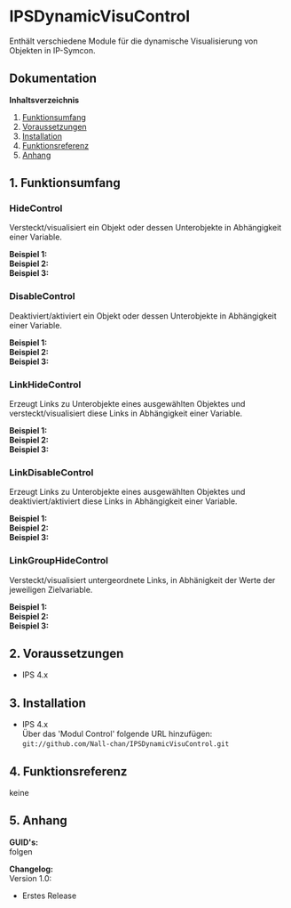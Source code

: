 # IPSDynamicVisuControl

Enthält verschiedene Module für die dynamische Visualisierung von Objekten in IP-Symcon.

## Dokumentation

**Inhaltsverzeichnis**

1. [Funktionsumfang](#1-funktionsumfang) 
2. [Voraussetzungen](#2-voraussetzungen)
3. [Installation](#3-installation)
4. [Funktionsreferenz](#4-funktionsreferenz) 
5. [Anhang](#5-anhang)

## 1. Funktionsumfang

### HideControl
 Versteckt/visualisiert ein Objekt oder dessen Unterobjekte in Abhängigkeit einer Variable.  

**Beispiel 1:**  
**Beispiel 2:**  
**Beispiel 3:**  

### DisableControl
 Deaktiviert/aktiviert ein Objekt oder dessen Unterobjekte in Abhängigkeit einer Variable.  

**Beispiel 1:**  
**Beispiel 2:**  
**Beispiel 3:**  

### LinkHideControl
 Erzeugt Links zu Unterobjekte eines ausgewählten Objektes und versteckt/visualisiert diese Links in Abhängigkeit einer Variable.  

**Beispiel 1:**  
**Beispiel 2:**  
**Beispiel 3:**  

### LinkDisableControl
 Erzeugt Links zu Unterobjekte eines ausgewählten Objektes und deaktiviert/aktiviert diese Links in Abhängigkeit einer Variable.  

**Beispiel 1:**  
**Beispiel 2:**  
**Beispiel 3:**  

### LinkGroupHideControl
 Versteckt/visualisiert untergeordnete Links, in Abhänigkeit der Werte der jeweiligen Zielvariable.  

**Beispiel 1:**  
**Beispiel 2:**  
**Beispiel 3:**  

## 2. Voraussetzungen

 - IPS 4.x
 
## 3. Installation

   - IPS 4.x  
        Über das 'Modul Control' folgende URL hinzufügen:  
        `git://github.com/Nall-chan/IPSDynamicVisuControl.git`  


## 4. Funktionsreferenz

keine  

## 5. Anhang

**GUID's:**  
 folgen

**Changelog:**  
 Version 1.0:
  - Erstes Release
